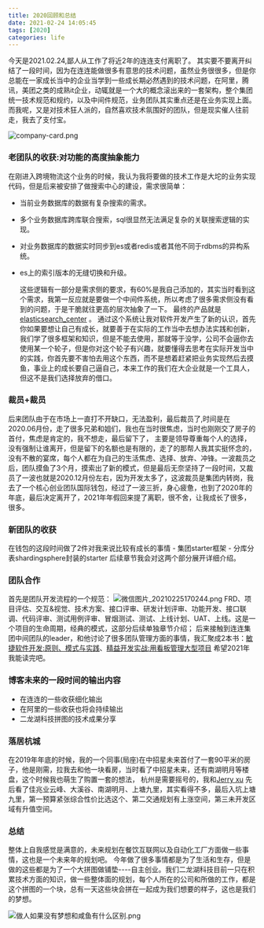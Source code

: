 ```yaml
---
title: 2020回顾和总结
date: 2021-02-24 14:05:45
tags: [2020]
categories: life
---
```


今天是2021.02.24,鄙人从工作了将近2年的连连支付离职了。
其实要不要离开纠结了一段时间，因为在连连能做很多有意思的技术问题，虽然业务很很多，但是你总能在一家成长当中的企业当学到一些成长期必然遇到的技术问题，在阿里，腾讯，美团之类的成熟it企业，动辄就是一个大的概念滚出来的一套架构，整个集团统一技术规范和规约，以及中间件规范，业务团队其实重点还是在业务实现上面。而我呢，又是对技术狂人派的，自然喜欢技术氛围好的团队，但是现实催人往前走，我去了支付宝。
<!-- more -->
![company-card.png](https://i.loli.net/2021/02/24/UjhgrHAM8K2dwV9.png)
### 老团队的收获:对功能的高度抽象能力
在刚进入跨境物流这个业务的时候，我认为我将要做的技术工作是大坨的业务实现代码，但是后来被安排了做搜索中心的建设，需求很简单：
- 当前业务数据库的数据有复杂搜索的需求。
- 多个业务数据库跨库联合搜索，sql很显然无法满足复杂的关联搜索逻辑的实现。
- 对业务数据库的数据实时同步到es或者redis或者其他不同于rdbms的异构系统。
- es上的索引版本的无缝切换和升级。

  这些逻辑有一部分是需求侧的要求，有60%是我自己添加的，其实当时看到这个需求，我第一反应就是要做一个中间件系统，所以考虑了很多需求侧没有看到的问题，于是干脆就往更高的层次抽象了一下。
最终的产品就是 [elasticsearch_center](https://ceaser.wang/2019/07/16/elasticsearch/elasticsearch_center/) 。
通过这个系统让我对软件开发产生了新的认识，首先你如果要想让自己有成长，就要善于在实际的工作当中去想办法实践和创新，我们学了很多框架和知识，但是不能去使用，那就等于没学，公司不会逼你去使用某一个轮子，但是你对这个轮子有兴趣，就要懂得去思考在实际开发当中的实践，你首先要不害怕去用这个东西，而不是想着赶紧把业务实现然后去摸鱼，事业上的成长要自己逼自己，本来工作的我们在大企业就是一个工具人，但这不是我们选择放弃的借口。

### 裁员+裁员
  后来团队由于在市场上一直打不开缺口，无法盈利，最后裁员了,时间是在2020.06月份，走了很多兄弟和姐们，我也在当时很焦虑，当时也刚刚交了房子的首付，焦虑是肯定的，我不想走，最后留下了，
主要是领导尊重每个人的选择，没有强制让谁离开，但是留下的名额也是有限的，走了的那帮人我其实挺怀念的，没有不散的宴席，每个人都在为自己的生活焦虑、选择、放弃、冲锋。一波裁员之后，团队摸鱼了3个月，摸索出了新的模式，但是最后无奈坚持了一段时间，又裁员了一波也就是2020.12月份左右，因为开发太多了，这波裁员是集团内转岗，我去了一个核心创业团队国际钱包，经过了一波三折，身心疲惫，也到了2020年的年底，最后决定离开了，2021年年假回来提了离职，很不舍，让我成长了很多，很多。

### 新团队的收获
  在钱包的这段时间做了2件对我来说比较有成长的事情
    - 集团starter框架
    - 分库分表shardingsphere封装的starter
  后续章节我会对这两个部分展开详细介绍。
### 团队合作
  首先是团队开发流程的一个规范：
  ![微信图片_20210225170244.png](https://i.loli.net/2021/02/25/tPEDWed8TbopY5x.png)
  FRD、项目评估、交互&视觉、技术方案、接口评审、研发计划评审、功能开发、接口联调、代码评审、测试用例评审、冒烟测试、测试、上线计划、UAT、上线。这是一个项目的生命周期，经典的模式，这部分后续单独章节介绍；
  后来接触到连连集团中间团队的leader，和他讨论了很多团队管理方面的事情，我汇聚成2本书：[敏捷软件开发:原则、模式与实践](https://weread.qq.com/web/appreader/82832cf0811e3a305g0100aakcfc32da010cfcd208495488?wtheme=white&wfrom=app&wvid=8805283&scene=bottomSheetShare)、[精益开发实战:用看板管理大型项目](https://baike.baidu.com/item/%E7%B2%BE%E7%9B%8A%E5%BC%80%E5%8F%91%E5%AE%9E%E6%88%98%EF%BC%9A%E7%94%A8%E7%9C%8B%E6%9D%BF%E7%AE%A1%E7%90%86%E5%A4%A7%E5%9E%8B%E9%A1%B9%E7%9B%AE/1814329?fr=aladdin) 希望2021年我能读完吧。

### 博客未来的一段时间的输出内容
  - 在连连的一些收获细化输出
  - 在阿里的一些收获也将会持续输出
  - 二龙湖科技拼图的技术成果分享

### 落居杭城
  在2019年年底的时候，我的一个同事(局座)在中招星未来首付了一套90平米的房子，他是刚需，拉我去和他一块看房，当时看了中招星未来，还有南湖明月等楼盘，这个时候我也萌生了购置一套的想法，
杭州是需要摇号的，我和[Jerry xu](https://incoder.org/about/) 先后看了佳兆业云峰、大溪谷、南湖明月、上塘九里，其实看得不多，最后入坑上塘九里，第一预算紧张综合性价比选这个、第二交通规划有上涨空间，第三未开发区域有升值空间。

### 总结
  整体上自我感觉是满意的，未来规划在餐饮互联网以及自动化工厂方面做一些事情，这也是一个未来年的规划吧。
今年做了很多事情都是为了生活和生存，但是做的这些都是为了一个大拼图做铺垫----自主创业。我们二龙湖科技目前一只在积累技术方面的知识，做一些整体面的规划，每个人所在的公司和所做的工作，都是这个拼图的一个块，总有一天这些块会拼在一起成为我们想要的样子，这也是我们的梦想。

![做人如果没有梦想和咸鱼有什么区别.png](https://i.loli.net/2021/02/25/Xs7kMrD82AqHZzc.png)
